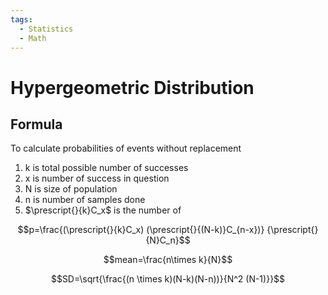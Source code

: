 ```yaml
---
tags:
  - Statistics
  - Math
---
```

# Hypergeometric Distribution

## Formula

To calculate probabilities of events without replacement

1. k is total possible number of successes
2. x is number of success in question
3. N is size of population
4. n is number of samples done
5. $\prescript{}{k}C_x$ is the number of 

$$p=\frac{(\prescript{}{k}C_x) (\prescript{}{(N-k)}C_{n-x})} {\prescript{}{N}C_n}$$

$$mean=\frac{n\times k}{N}$$

$$SD=\sqrt{\frac{(n \times k)(N-k)(N-n))}{N^2 (N-1)}}$$